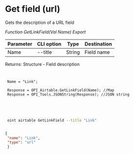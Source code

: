 ﻿---
sidebar_position: 10
---

# Get field (url)
 Gets the description of a URL field


*Function GetLinkField(Val Name) Export*

 | Parameter | CLI option | Type | Destination |
 |-|-|-|-|
 | Name | --title | String | Field name |

 
 Returns: Structure - Field description

```bsl title="Code example"
	
 
 Name = "Link";
 
 Response = OPI_Airtable.GetLinkField(Name); //Map
 Response = OPI_Tools.JSONString(Response); //JSON string
 
 
	
```

```sh title="CLI command example"
 
 oint airtable GetLinkField --title "Link"


```


```json title="Result"

{
 "name": "Link",
 "type": "url"
 }

```
